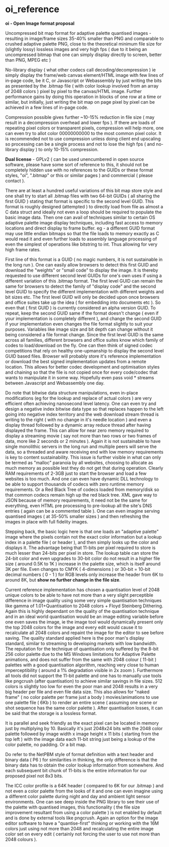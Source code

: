 # oi_reference

**oi - Open Image format proposal**

Uncompressed bit map format for adaptive palette quantised images - resulting in image/frame sizes 35-40% smaller than PNG and comparable to crushed adaptive palette PNG, close to the theoretical minimum file size for (slightly lossy) lossless images and very high fps ( due to it being an uncompressed bitmap that one can simply display directly to screen, better than PNG, MPEG etc )

No-library display ( what other codecs call decoding/decompression ) ie simply display the frame/web canvas element/HTML image with few lines of in-page code, be it C, or Javascript or Webassembly by just writing the bits as presented by the .bitmap file ( with color lookup involved from an array of 2048 colors ) pixel by pixel to the canvas/HTML image. Further performance gains by doing this operation in blocks of one row at a time or similar, but initially, just writing the bit map on page pixel by pixel can be achieved in a few lines of in-page code.

Compression possible gives further ~10-15% reduction in file size ( may result in a decompression overhead and lower fps ). If there are loads of repeating pixel colors or transparent pixels, compression will help more, one can even try to allot color 00000000000 to the most common pixel color. It is recommended not to use compression unless doing client end upscaling so processing can be a single process and not to lose the high fps ( and no-library display ) to only 10-15% compression.

**Dual license** - GPLv2 ( can be used unencumbered in open source software, please have some sort of reference to this, it should not be completely hidden use with no references to the GUIDs or these format styles, "oi", ".bitmap" or this or similar pages ) and commercial ( please contact ).

There are at least a hundred useful variations of this bit map store style and one shall try to start all .bitmap files with two 64-bit GUIDs ( all sharing the first GUID ) stating that format is specific to the second level GUID. This format is roughly designed (attempted ) to directly load from file as almost a C data struct and ideally not even a loop should be required to populate the basic image data. Then one can avail of techniques similar to certain OS adaptive palette image display techniques, including fast access to memory locations and direct display to frame buffer. eg - a different GUID format may use little endian bitmaps so that the file loads to memory exactly as C would read it and even further loads to assembly language processing of even the simplest of operations like bitstring to int. Thus allowing for very high frame rates.

First line of this format is a GUID ( no magic numbers, it is not sustainable in the long run ). One can easily allow browsers to detect this first GUID and download the "weights" or "small code" to display the image. It is thereby requested to use different second level GUIDs  for one's own uses if using a different variation of this .bitmap format. The first level GUID can remain the same for browsers to detect the family of "display code" and the second level GUID to specify the different implementation with different weights and bit sizes etc. The first level GUID will only be decided upon once browsers and office suites take up the idea ( for embedding into documents etc ). So even that ( first GUID ) is currently considered an alpha version GUID. To repeat, keep the second GUID same if the format doesn't change ( even if your implementation is completely different ), and change the second GUID if your implementation even changes the file format slightly to suit your purposes. Variables like image size and bit depth can change without it being considered a file format change. Since the first level GUID is the same across all families, different browsers and office suites know which family of codes to load/download on the fly. One can then think of signed codec competitions that rely on healthy one-upmanship to display the second level GUID based files. Browser will probably store it's reference implementation or download the best signed implementation updates from a remote location. This allows for better codec development and optimisation styles and chaining so that the file is not copied once for every code/codec that wants to manipulate it in some way. Hopefully even pass void * streams between Javascript and Webassembly one day. 

Do note that bitwise data structure manipulations, even in-place modifications (eg for the lookup and replace of actual colors ) are very efficient often achieving nanosecond level latency. One can even try and design a negative index bitwise data type so that replaces happen to the left going into negative index territory and the web download stream thread is writing to the right ( with no change in it's needle location ) and even a display thread followed by a dynamic array reduce thread after having displayed the frame. This can allow for near zero memory required to display a streaming movie ( say not more than two rows or two frames of data, more like 2 seconds or 2 minutes ). Again it is not sustainable to have single monolithic servers in the long run and multiple peers will serve the data, so a threaded and aware receiving end with low memory requirements is key to content sustainability. This issue is further visible in what can only be termed as "malloc" paranoia by all websites, choosing to allocate as much memory as possible lest they do not get that during operation. Clearly RAM requirements of 2-3GB just to start the browser and load a few websites is too much. And one can even have dynamic DLL technology to be able to support thousands of codecs with zero runtime memory requirements. Or a Red Black Tree of codecs loaded from memory/disk so that common codecs remain high up the red black tree. XML gave way to JSON because of memory requirements, it need not be the same for everything, even HTML pre processing to pre-lookup all the site's DNS entries ( again can be a commented table ). One can even imagine serving quantised images ( at 35-50% smaller sizes ) and then refreshing the images in place with full fidelity images. 

Stepping back, the basic logic here is that one loads an "adaptive palette" image where the pixels contain not the exact color information but a lookup index in a palette file ( or header ), and then simply looks up the color and displays it. The advantage being that 11-bits per pixel required to store is much lesser than 24-bits per pixel in store. The lookup table can store the 24-bit color and even upgrades to 30-bit color do not result in a higher file size ( around 0.5K to 1K ) increase in the palette size, which is itself around 3K per file. Even changes to CMYK ( 4-dimensions ) or 30-bit = 10-bit decimal numbers ( 0 - 1 ) for RGB levels only increase the header from 6K to around 8K, but **show no further change in the file size**.

Current reference implementation has chosen a quantisation level of 2048 unique colors to be able to have not more than a very slight perceptible difference in image quality using some very simple quantisation techniques like gamma of 1.01+Quantisation to 2048 colors + Floyd Steinberg Dithering. Again this is highly dependant on the quality of the quantisation technique and in an ideal world quantisation would be an image editing variable before one even saves the image, ie the image tool would dynamically present only the top 2048 colors for the image and every edit would cause it to recalculate all 2048 colors and repaint the image for the editor to see before saving. The quality standard applied here is the poor man's display standard, similar to streaming to developing markets with low bandwidth. The reputation for the technique of quantisation only suffered by the 8-bit 256 color palette due to the MS Windows limitations for Adaptive Palette animations, and does not suffer from the same with 2048 colour ( 11-bit ) palettes with a good quantisation algorithm, reaching very close to human imperceptibility ( around a 1% degradation visible in 2x zoom ). Furthermore all tools did not support the 11-bit palette and one has to manually use tools like pngcrush (after quantisation) to achieve similar savings in file sizes. 512 colors is slightly too low for even the poor man and 2048 results in a very big header per file and even file data size. This also allows for "naked frame" ( no color palette per frame just a body ) movies/animations to use one palette file ( 6Kb ) to render an entire scene ( assuming one scene or shot sequence has the same color palette ). After quantisation losses, it can be said that the storage is a lossless format.

It is parallel and seek friendly as the exact pixel can be located in memory just by multiplying by 10. Basically it's just 2048x24 bits with the 2048 color palette followed by image width x image height x 11 bits ( starting from the top left ) with the image data each 11-bit string just being a lookup of the color palette, no padding. Or a bit map. 

Do refer to the NetPBM style of format definition with a text header and binary data ( P6 ) for similarities in thinking, the only difference is that the binary data has to obtain the color lookup information from somewhere. And each subsequent bit chunk of 11-bits is the entire information for our proposed pixel not 8x3 bits.

The ICC color profile is a 64K header ( compared to 6K for our .bitmap ) and not even a color palette from the looks of it and one can even imagine using a different color palette during night and day and ambient light sensor environments. One can see deep inside the PNG library to see their use of the palette with quantised images, this functionality ( the file size improvement resultant from using a color palette ) is not enabled by default and is done by external tools like pngcrush. Again an option for the image editor software to have a "quantise-first" thinking or working with the 16M colors just using not more than 2048 and recalculating the entire image color set on every edit ( certainly not forcing the user to use not more than 2048 colours ). 
